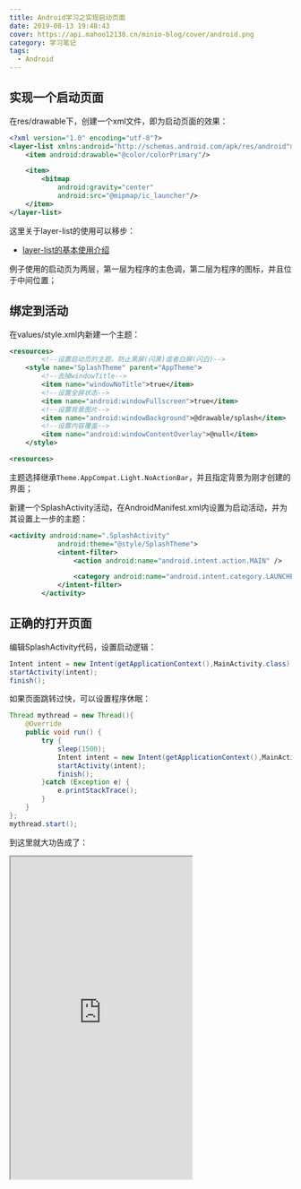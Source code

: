 ```yaml
---
title: Android学习之实现启动页面
date: 2019-08-13 19:48:43
cover: https://api.mahoo12138.cn/minio-blog/cover/android.png
category: 学习笔记
tags:
  - Android
---
```


## 实现一个启动页面

在res/drawable下，创建一个xml文件，即为启动页面的效果：

```xml
<?xml version="1.0" encoding="utf-8"?>
<layer-list xmlns:android="http://schemas.android.com/apk/res/android">
    <item android:drawable="@color/colorPrimary"/>

    <item>
        <bitmap
            android:gravity="center"
            android:src="@mipmap/ic_launcher"/>
    </item>
</layer-list>
```

这里关于layer-list的使用可以移步：

- [ layer-list的基本使用介绍](https://blog.csdn.net/north1989/article/details/53485729/)

例子使用的启动页为两层，第一层为程序的主色调，第二层为程序的图标，并且位于中间位置；

## 绑定到活动

在values/style.xml内新建一个主题：

```xml
<resources>
        <!--设置启动页的主题，防止黑屏(闪黑)或者白屏(闪白)-->
    <style name="SplashTheme" parent="AppTheme">
        <!--去掉windowTitle-->
        <item name="windowNoTitle">true</item>
        <!--设置全屏状态-->
        <item name="android:windowFullscreen">true</item>
        <!--设置背景图片-->
        <item name="android:windowBackground">@drawable/splash</item>
        <!--设置内容覆盖-->
        <item name="android:windowContentOverlay">@null</item>
    </style>

<resources>

```

主题选择继承`Theme.AppCompat.Light.NoActionBar`，并且指定背景为刚才创建的界面；

新建一个SplashActivity活动，在AndroidManifest.xml内设置为启动活动，并为其设置上一步的主题：

```xml
<activity android:name=".SplashActivity"
            android:theme="@style/SplashTheme">
            <intent-filter>
                <action android:name="android.intent.action.MAIN" />

                <category android:name="android.intent.category.LAUNCHER" />
            </intent-filter>
        </activity>
```

## 正确的打开页面

编辑SplashActivity代码，设置启动逻辑：

```java
Intent intent = new Intent(getApplicationContext(),MainActivity.class);
startActivity(intent);
finish();
```

如果页面跳转过快，可以设置程序休眠：

```java
Thread mythread = new Thread(){
	@Override
    public void run() {
    	try {
        	sleep(1500);
            Intent intent = new Intent(getApplicationContext(),MainActivity.class);
            startActivity(intent);
            finish();
		}catch (Exception e) {
        	e.printStackTrace();
        }
    }
};
mythread.start();
```

到这里就大功告成了：

<iframe height="576" width="324" src="https://api.mahoo12138.cn/minio-blog/study/Android/splash.gif" />
